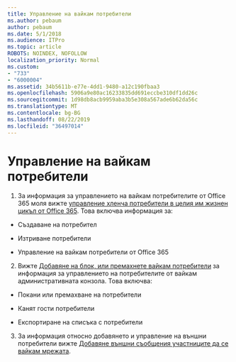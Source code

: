 ```yaml
---
title: Управление на вайкам потребители
ms.author: pebaum
author: pebaum
ms.date: 5/1/2018
ms.audience: ITPro
ms.topic: article
ROBOTS: NOINDEX, NOFOLLOW
localization_priority: Normal
ms.custom:
- "733"
- "6000004"
ms.assetid: 34b5611b-e77e-4dd1-9480-a12c190fbaa3
ms.openlocfilehash: 5906a9e80ac16233835dd691eccbe310df1dd26c
ms.sourcegitcommit: 1d98db8acb9959aba3b5e308a567ade6b62da56c
ms.translationtype: MT
ms.contentlocale: bg-BG
ms.lasthandoff: 08/22/2019
ms.locfileid: "36497014"
---
```

# <a name="managing-yammer-users"></a>Управление на вайкам потребители

1. За информация за управлението на вайкам потребителите от Office 365 моля вижте [управление хленча потребители в целия им жизнен цикъл от Office 365](https://support.office.com/article/6c4c8fff-6444-404a-bffc-f9da0bcc3039). Това включва информация за:

  - Създаване на потребител

  - Изтриване потребители

  - Управление на вайкам потребители от Office 365

2. Вижте [Добавяне на блок, или премахнете вайкам потребители](http://alchemyportal.azurewebsites.net/Rule/ManageYammer%20users%20across%20their%20lifecycle%20from%20Office%20365) за информация за управлението на потребителите от вайкам административната конзола. Това включва:

  - Покани или премахване на потребители

  - Канят гости потребители

  - Експортиране на списъка с потребители

3. За информация относно добавянето и управление на външни потребители вижте [Добавяне външни съобщения участниците да се вайкам мрежата](https://support.office.com/article/423653bb-86b2-4eac-9d7e-dca121f7c16c).
